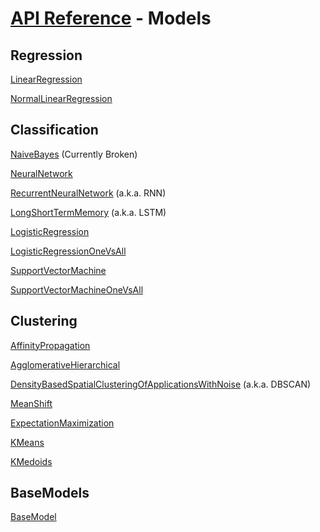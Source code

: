 # [API Reference](../API.md) - Models

## Regression

[LinearRegression](Models/LinearRegression.md)

[NormalLinearRegression](Models/NormalLinearRegression.md)

## Classification

[NaiveBayes](Models/NaiveBayes.md) (Currently Broken)

[NeuralNetwork](Models/NeuralNetwork.md)

[RecurrentNeuralNetwork](Models/RecurrentNeuralNetwork.md) (a.k.a. RNN)

[LongShortTermMemory](Models/LongShortTermMemory.md) (a.k.a. LSTM)

[LogisticRegression](Models/LogisticRegression.md)

[LogisticRegressionOneVsAll](Models/LogisticRegressionOneVsAll.md)

[SupportVectorMachine](Models/SupportVectorMachine.md)

[SupportVectorMachineOneVsAll](Models/SupportVectorMachineOneVsAll.md)

## Clustering

[AffinityPropagation](Models/AffinityPropagation.md)

[AgglomerativeHierarchical](Models/AgglomerativeHierarchical.md)

[DensityBasedSpatialClusteringOfApplicationsWithNoise](Models/DensityBasedSpatialClusteringOfApplicationsWithNoise.md) (a.k.a. DBSCAN)

[MeanShift](Models/MeanShift.md)

[ExpectationMaximization](Models/ExpectationMaximization.md)

[KMeans](Models/KMeans.md)

[KMedoids](Models/KMedoids.md)

## BaseModels

[BaseModel](Models/BaseModel.md)

